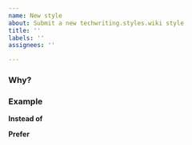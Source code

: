 ```yaml
---
name: New style
about: Submit a new techwriting.styles.wiki style
title: ''
labels: ''
assignees: ''

---
```


<!-- If this isn't a "style", please head to https://github.com/styles-wiki/styles-wiki to open an actual issue such as a bug report, feature request or roadmap question. -->

<!-- insert a paragraph or two about describing the concept -->

### Why?

<!-- tell us _why_ this is a good thing to follow. this helps builds confidence! -->

### Example

<!-- if possible, give us an example or two. if you want to give multiple examples, use a numbered list -->

**Instead of**

<!-- bad example -->

**Prefer**

<!-- good example -->
